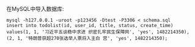 在MySQL中导入数据库:

    mysql -h127.0.0.1 -uroot -p123456 -Dtest -P3306 < schema.sql
    insert into todolist(id, user_id, title, status, create_time) values(1, 1, '习近平五谈稳中求进 织密扎牢民生保障网', 'yes', 1482214350), (2, 1, '特朗普获超270张选举人票将入主白 宫', 'yes', 1482214350);
